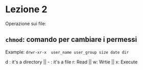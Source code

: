 # Lezione 2
Operazione sui file:

## `chmod`: comando per cambiare i permessi

Example: `drwr-xr-x  user_name user_group size date dir`

d : it's a directory ||  - : it's a file
r: Read || w: Wrtie || x: Execute